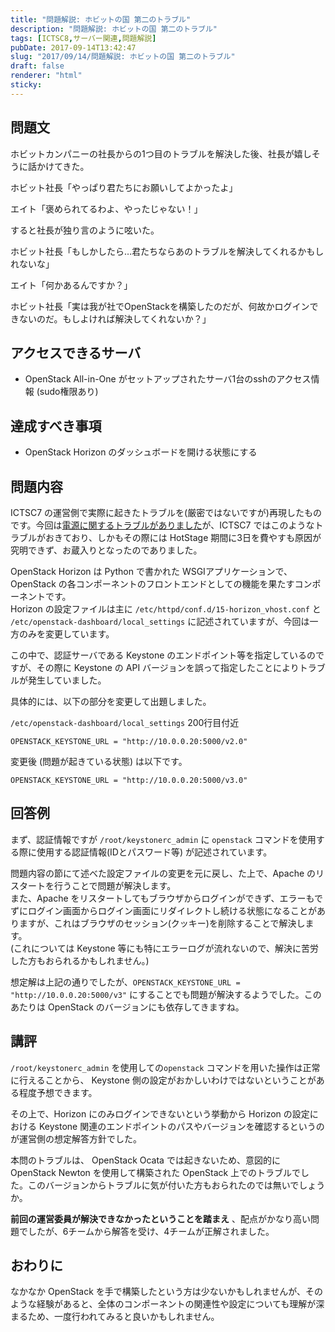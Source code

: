 ```yaml
---
title: "問題解説: ホビットの国 第二のトラブル"
description: "問題解説: ホビットの国 第二のトラブル"
tags: [ICTSC8,サーバー関連,問題解説]
pubDate: 2017-09-14T13:42:47
slug: "2017/09/14/問題解説: ホビットの国 第二のトラブル"
draft: false
renderer: "html"
sticky: 
---
```


<h2>問題文</h2>
<p>ホビットカンパニーの社長からの1つ目のトラブルを解決した後、社長が嬉しそうに話かけてきた。</p>
<p>ホビット社長「やっぱり君たちにお願いしてよかったよ」</p>
<p>エイト「褒められてるわよ、やったじゃない！」</p>
<p>すると社長が独り言のように呟いた。</p>
<p>ホビット社長「もしかしたら…君たちならあのトラブルを解決してくれるかもしれないな」</p>
<p>エイト「何かあるんですか？」</p>
<p>ホビット社長「実は我が社でOpenStackを構築したのだが、何故かログインできないのだ。もしよければ解決してくれないか？」</p>
<h2>アクセスできるサーバ</h2>
<ul>
<li>OpenStack All-in-One がセットアップされたサーバ1台のsshのアクセス情報 (sudo権限あり)</li>
</ul>
<h2>達成すべき事項</h2>
<ul>
<li>OpenStack Horizon のダッシュボードを開ける状態にする</li>
</ul>
<h2>問題内容</h2>
<p>ICTSC7 の運営側で実際に起きたトラブルを(厳密ではないですが)再現したものです。今回は<a href="https://blog.icttoracon.net/2017/09/02/ictsc8-committee-trouble/">電源に関するトラブルがありました</a>が、ICTSC7 ではこのようなトラブルがおきており、しかもその際には HotStage 期間に3日を費やすも原因が究明できず、お蔵入りとなったのでありました。</p>
<p>OpenStack Horizon は Python で書かれた WSGIアプリケーションで、OpenStack の各コンポーネントのフロントエンドとしての機能を果たすコンポーネントです。<br />
Horizon の設定ファイルは主に <code>/etc/httpd/conf.d/15-horizon_vhost.conf</code> と <code>/etc/openstack-dashboard/local_settings</code> に記述されていますが、今回は一方のみを変更しています。</p>
<p>この中で、認証サーバである Keystone のエンドポイント等を指定しているのですが、その際に Keystone の API バージョンを誤って指定したことによりトラブルが発生していました。</p>
<p>具体的には、以下の部分を変更して出題しました。</p>
<p><code>/etc/openstack-dashboard/local_settings</code> 200行目付近</p>
<p><code>OPENSTACK_KEYSTONE_URL = "http://10.0.0.20:5000/v2.0"</code></p>
<p>変更後 (問題が起きている状態) は以下です。</p>
<p><code>OPENSTACK_KEYSTONE_URL = "http://10.0.0.20:5000/v3.0"</code></p>
<h2>回答例</h2>
<p>まず、認証情報ですが <code>/root/keystonerc_admin</code> に <code>openstack</code> コマンドを使用する際に使用する認証情報(IDとパスワード等) が記述されています。</p>
<p>問題内容の節にて述べた設定ファイルの変更を元に戻し、た上で、Apache のリスタートを行うことで問題が解決します。<br />
また、Apache をリスタートしてもブラウザからログインができず、エラーもでずにログイン画面からログイン画面にリダイレクトし続ける状態になることがありますが、これはブラウザのセッション(クッキー)を削除することで解決します。<br />
(これについては Keystone 等にも特にエラーログが流れないので、解決に苦労した方もおられるかもしれません。)</p>
<p>想定解は上記の通りでしたが、<code>OPENSTACK_KEYSTONE_URL = "http://10.0.0.20:5000/v3"</code> にすることでも問題が解決するようでした。このあたりは OpenStack のバージョンにも依存してきますね。</p>
<h2>講評</h2>
<p><code>/root/keystonerc_admin</code> を使用しての<code>openstack</code> コマンドを用いた操作は正常に行えることから、 Keystone 側の設定がおかしいわけではないということがある程度予想できます。</p>
<p>その上で、Horizon にのみログインできないという挙動から Horizon の設定における Keystone 関連のエンドポイントのパスやバージョンを確認するというのが運営側の想定解答方針でした。</p>
<p>本問のトラブルは、 OpenStack Ocata では起きないため、意図的に OpenStack Newton を使用して構築された OpenStack 上でのトラブルでした。このバージョンからトラブルに気が付いた方もおられたのでは無いでしょうか。</p>
<p><strong>前回の運営委員が解決できなかったということを踏まえ</strong> 、配点がかなり高い問題でしたが、6チームから解答を受け、4チームが正解されました。</p>
<h2>おわりに</h2>
<p>なかなか OpenStack を手で構築したという方は少ないかもしれませんが、そのような経験があると、全体のコンポーネントの関連性や設定についても理解が深まるため、一度行われてみると良いかもしれません。</p>
<p>&nbsp;</p>
<p>&nbsp;</p>
